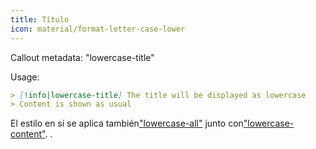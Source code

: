 ```yaml
---
title: Título
icon: material/format-letter-case-lower
---
```


Callout metadata: "lowercase-title"

Usage:

```md
> [!info|lowercase-title] The title will be displayed as lowercase
> Content is shown as usual
```

El estilo en sí se aplica también["lowercase-all"](../combined-styling/page-14.md)
junto con["lowercase-content"](../content-styling/page-4.md).
.

